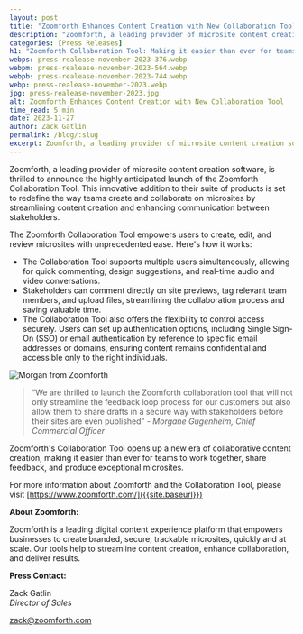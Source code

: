 ```yaml
---
layout: post
title: "Zoomforth Enhances Content Creation with New Collaboration Tool"
description: "Zoomforth, a leading provider of microsite content creation software, is thrilled to announce the highly anticipated launch of the Zoomforth Collaboration Tool."
categories: [Press Releases]
h1: "Zoomforth Collaboration Tool: Making it easier than ever for teams to work together, share feedback and produce exceptional microsites"
webps: press-realease-november-2023-376.webp
webpm: press-realease-november-2023-564.webp
webpb: press-realease-november-2023-744.webp
webp: press-realease-november-2023.webp
jpg: press-realease-november-2023.jpg
alt: Zoomforth Enhances Content Creation with New Collaboration Tool
time_read: 5 min
date: 2023-11-27
author: Zack Gatlin
permalink: /blog/:slug
excerpt: Zoomforth, a leading provider of microsite content creation software, is thrilled to announce the highly anticipated launch of the Zoomforth Collaboration Tool.
---
```

Zoomforth, a leading provider of microsite content creation software, is thrilled to announce the highly anticipated launch of the Zoomforth Collaboration Tool. This innovative addition to their suite of products is set to redefine the way teams create and collaborate on microsites by streamlining content creation and enhancing communication between stakeholders.

The Zoomforth Collaboration Tool empowers users to create, edit, and review microsites with unprecedented ease. Here's how it works:

- The Collaboration Tool supports multiple users simultaneously, allowing for quick commenting, design suggestions, and real-time audio and video conversations.
- Stakeholders can comment directly on site previews, tag relevant team members, and upload files, streamlining the collaboration process and saving valuable time.
- The Collaboration Tool also offers the flexibility to control access securely. Users can set up authentication options, including Single Sign-On (SSO) or email authentication by reference to specific email addresses or domains, ensuring content remains confidential and accessible only to the right individuals.

![Morgan from Zoomforth]({{'assets/img/blog/press-realease-november-2023-morgan.webp'|relative_url}})

>“We are thrilled to launch the Zoomforth collaboration tool that will not only streamline the feedback loop process for our customers but also allow them to share drafts in a secure way with stakeholders before their sites are even published” - *Morgane Gugenheim, Chief Commercial Officer*

Zoomforth's Collaboration Tool opens up a new era of collaborative content creation, making it easier than ever for teams to work together, share feedback, and produce exceptional microsites.

For more information about Zoomforth and the Collaboration Tool, please visit [https://www.zoomforth.com/]({{site.baseurl}})

**About Zoomforth:**

Zoomforth is a leading digital content experience platform that empowers businesses to create branded, secure, trackable microsites, quickly and at scale. Our tools help to streamline content creation, enhance collaboration, and deliver results.

**Press Contact:**

Zack Gatlin  
*Director of Sales*

[zack@zoomforth.com](mailto:zack@zoomforth.com)